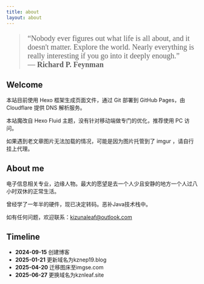 ```yaml
---
title: about
layout: about
---
```


<blockquote style="font-family: 'Times New Roman', serif; font-size: 20px;">
  “Nobody ever figures out what life is all about, and it doesn't matter. Explore the world. Nearly everything is really interesting if you go into it deeply enough.” 
  <br>
  — <strong>Richard P. Feynman</strong>
</blockquote>

## Welcome

本站目前使用 Hexo 框架生成页面文件，通过 Git 部署到 GitHub Pages，由 Cloudflare 提供 DNS 解析服务。

本站魔改自 Hexo Fluid 主题，没有针对移动端做专门的优化，推荐使用 PC 访问。

如果遇到老文章图片无法加载的情况，可能是因为图片托管到了 imgur ，请自行挂上代理。

## About me

电子信息相关专业，边缘人物。最大的愿望是去一个人少且安静的地方一个人过八小时双休的正常生活。

曾经学了一年半的硬件，现已决定转码。恶补Java技术栈中。

如有任何问题，欢迎联系：kizunaleaf@outlook.com

##  Timeline

- **2024-09-15** 创建博客 
- **2025-01-21** 更新域名为kznep19.blog
- **2025-04-20** 迁移图床至imgse.com
- **2025-06-27** 更换域名为kznleaf.site


